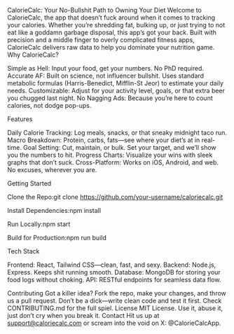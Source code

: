 CalorieCalc: Your No-Bullshit Path to Owning Your Diet
Welcome to CalorieCalc, the app that doesn’t fuck around when it comes to tracking your calories. Whether you’re shredding fat, bulking up, or just trying to not eat like a goddamn garbage disposal, this app’s got your back. Built with precision and a middle finger to overly complicated fitness apps, CalorieCalc delivers raw data to help you dominate your nutrition game.
Why CalorieCalc?

Simple as Hell: Input your food, get your numbers. No PhD required.
Accurate AF: Built on science, not influencer bullshit. Uses standard metabolic formulas (Harris-Benedict, Mifflin-St Jeor) to estimate your daily needs.
Customizable: Adjust for your activity level, goals, or that extra beer you chugged last night.
No Nagging Ads: Because you’re here to count calories, not dodge pop-ups.

Features

Daily Calorie Tracking: Log meals, snacks, or that sneaky midnight taco run.
Macro Breakdown: Protein, carbs, fats—see where your diet’s at in real-time.
Goal Setting: Cut, maintain, or bulk. Set your target, and we’ll show you the numbers to hit.
Progress Charts: Visualize your wins with sleek graphs that don’t suck.
Cross-Platform: Works on iOS, Android, and web. No excuses, wherever you are.

Getting Started

Clone the Repo:git clone https://github.com/your-username/caloriecalc.git

Install Dependencies:npm install

Run Locally:npm start

Build for Production:npm run build

Tech Stack

Frontend: React, Tailwind CSS—clean, fast, and sexy.
Backend: Node.js, Express. Keeps shit running smooth.
Database: MongoDB for storing your food logs without choking.
API: RESTful endpoints for seamless data flow.

Contributing
Got a killer idea? Fork the repo, make your changes, and throw us a pull request. Don’t be a dick—write clean code and test it first. Check CONTRIBUTING.md for the full spiel.
License
MIT License. Use it, abuse it, just don’t cry when you break it.
Contact
Hit us up at support@caloriecalc.com or scream into the void on X: @CalorieCalcApp.
